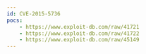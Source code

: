 ```yaml
---
id: CVE-2015-5736
pocs:
    - https://www.exploit-db.com/raw/41721
    - https://www.exploit-db.com/raw/41722
    - https://www.exploit-db.com/raw/45149
---
```

